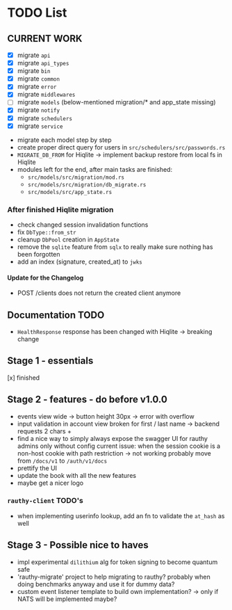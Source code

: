# TODO List

## CURRENT WORK

- [x] migrate `api`
- [x] migrate `api_types`
- [x] migrate `bin`
- [x] migrate `common`
- [x] migrate `error`
- [x] migrate `middlewares`
- [ ] migrate `models` (below-mentioned migration/* and app_state missing)
- [x] migrate `notify`
- [x] migrate `schedulers`
- [x] migrate `service`

- migrate each model step by step
- create proper direct query for users in `src/schedulers/src/passwords.rs`
- `MIGRATE_DB_FROM` for Hiqlite -> implement backup restore from local fs in Hiqlite
- modules left for the end, after main tasks are finished:
    - `src/models/src/migration/mod.rs`
    - `src/models/src/migration/db_migrate.rs`
    - `src/models/src/app_state.rs`

### After finished Hiqlite migration

- check changed session invalidation functions
- fix `DbType::from_str`
- cleanup `DbPool` creation in `AppState`
- remove the `sqlite` feature from `sqlx` to really make sure nothing has been forgotten
- add an index (signature, created_at) to `jwks`

#### Update for the Changelog

- POST /clients does not return the created client anymore

## Documentation TODO

- `HealthResponse` response has been changed with Hiqlite -> breaking change

## Stage 1 - essentials

[x] finished

## Stage 2 - features - do before v1.0.0

- events view wide -> button height 30px -> error with overflow
- input validation in account view broken for first / last name -> backend requests 2 chars +
- find a nice way to simply always expose the swagger UI for rauthy admins only without config
  current issue: when the session cookie is a non-host cookie with path restriction -> not working
  probably move from `/docs/v1` to `/auth/v1/docs`
- prettify the UI
- update the book with all the new features
- maybe get a nicer logo

### `rauthy-client` TODO's

- when implementing userinfo lookup, add an fn to validate the `at_hash` as well

## Stage 3 - Possible nice to haves

- impl experimental `dilithium` alg for token signing to become quantum safe
- 'rauthy-migrate' project to help migrating to rauthy? probably when doing benchmarks anyway and use it
  for dummy data?
- custom event listener template to build own implementation? -> only if NATS will be implemented maybe?
